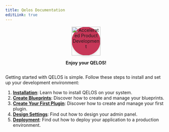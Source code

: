 ```yaml
---
title: Qelos Documentation
editLink: true
---
```


<div style="text-align: center; display: flex; flex-direction: column; align-items: center;">
  <div style="background-color: #c73758; border-radius: 50%; box-shadow: 0 4px 6px rgba(0, 0, 0, 0.1);">
    <img src="/qelos.svg" alt="Accelerated Product Development" style="width: 90px; height: 90px;">
  </div>
  <p><strong>Enjoy your QELOS!</strong></p>
  
</div>

Getting started with QELOS is simple. Follow these steps to install and set up your development environment:

1. **[Installation](./getting-started/installation.md)**: Learn how to install QELOS on your system.
2. **[Create Blueprints](./getting-started/create-blueprints.md)**: Discover how to create and manage your blueprints.
3. **[Create Your First Plugin](./getting-started/create-your-first-plugin.md)**: Discover how to create and manage your first plugin.
4. **[Design Settings](./getting-started/design-settings.md)**: Find out how to design your admin panel.
5. **[Deployment](./getting-started/deployment.md)**: Find out how to deploy your application to a production environment.
